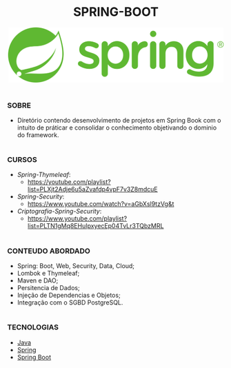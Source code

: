<h1 align=center>SPRING-BOOT</h1>

<p align="center">
  <img src="spring.png" width="500">
</p>

#
### SOBRE

- Diretório contendo desenvolvimento de projetos em Spring Book com o intuito de práticar e consolidar o conhecimento objetivando o dominio do framework.

#
### CURSOS

- *Spring-Thymeleaf*: 
  - https://youtube.com/playlist?list=PLXjt2Adje6u5aZvafdp4vpF7v3Z8mdcuE
- *Spring-Security*:
  - https://www.youtube.com/watch?v=aGbXsl9tzVg&t
- *Criptografia-Spring-Security*:
  - https://www.youtube.com/playlist?list=PLTN1gMq8EHuIpxyecEp04TvLr3TQbzMRL  
#
### CONTEUDO ABORDADO

- Spring: Boot, Web, Security, Data, Cloud;
- Lombok e Thymeleaf;
- Maven e DAO;
- Persitencia de Dados;
- Injeção de Dependencias e Objetos;
- Integração com o SGBD PostgreSQL.

#
### TECNOLOGIAS

- [Java](https://docs.oracle.com/en/java)
- [Spring](https://docs.spring.io/spring-framework/docs/current/reference/html/)
- [Spring Boot](https://docs.spring.io/spring-boot/docs/current/reference/htmlsingle/)
